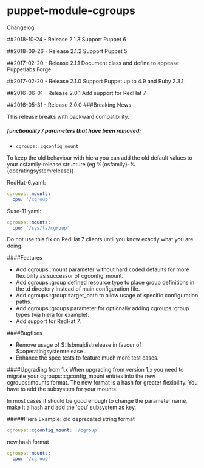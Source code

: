 # puppet-module-cgroups

Changelog

##2018-10-24 - Release 2.1.3
Support Puppet 6

##2018-09-26 - Release 2.1.2
Support Puppet 5

##2017-02-20 - Release 2.1.1
Document class and define to appease Puppetlabs Forge

##2017-02-20 - Release 2.1.0
Support Puppet up to 4.9 and Ruby 2.3.1

##2016-06-01 - Release 2.0.1
Add support for RedHat 7

##2016-05-31 - Release 2.0.0
###Breaking News

This release breaks with backward compatibility.

##### functionality / parameters that have been removed:
- ```cgroups::cgconfig_mount```

To keep the old behaviour with hiera you can add the old default values to your osfamily-release structure (eg %{osfamily}-%{operatingsystemrelease})

RedHat-6.yaml:
```yaml
cgroups::mounts:
  cpu: '/cgroup'
```

Suse-11.yaml:
```yaml
cgroups::mounts:
  cpu: '/sys/fs/cgroup'
```

Do not use this fix on RedHat 7 clients until you know exactly what you are doing.

####Features
- Add cgroups::mount parameter without hard coded defaults for more flexibility as successor of cgconfig_mount.
- Add cgroups::group defined resource type to place group definitions in the .d directory instead of main configuration file.
- Add cgroups::group::target_path to allow usage of specific configuration paths.
- Add cgroups::groups parameter for optionally adding cgroups::group types (via hiera for example).
- Add support for RedHat 7.

####Bugfixes
- Remove usage of $::lsbmajdistrelease in favour of $::operatingsystemrelease .
- Enhance the spec tests to feature much more test cases.

####Upgrading from 1.x
When upgrading from version 1.x you need to migrate your cgroups::cgconfig_mount entries into the new cgroups::mounts format.
The new format is a hash for greater flexibility. You have to add the subsystem for your mounts.

In most cases it should be good enough to change the parameter name, make it a hash and add the 'cpu' subsystem as key.

#####Hiera Example:
old deprecated string format
```yaml
cgroups::cgconfig_mount: '/cgroup'
```

new hash format
```yaml
cgroups::mounts:
  cpu: '/cgroup'
```
